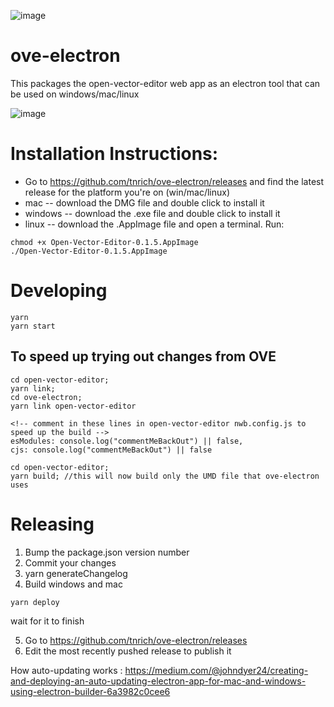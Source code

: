 ![image](https://user-images.githubusercontent.com/2730609/67169732-df3ca800-f348-11e9-8003-baa91cd8cfec.png)

# ove-electron
This packages the open-vector-editor web app as an electron tool that can be used on windows/mac/linux

![image](https://user-images.githubusercontent.com/2730609/67169717-c59b6080-f348-11e9-995a-89b7213428ff.png)

# Installation Instructions: 
 - Go to https://github.com/tnrich/ove-electron/releases and find the latest release for the platform you're on (win/mac/linux)
 - mac -- download the DMG file and double click to install it 
 - windows -- download the .exe file and double click to install it 
 - linux -- download the .AppImage file and open a terminal. Run:
 ```
 chmod +x Open-Vector-Editor-0.1.5.AppImage
./Open-Vector-Editor-0.1.5.AppImage
 ``` 

# Developing 
```
yarn
yarn start
```
## To speed up trying out changes from OVE
```
cd open-vector-editor; 
yarn link;
cd ove-electron;
yarn link open-vector-editor

<!-- comment in these lines in open-vector-editor nwb.config.js to speed up the build -->
esModules: console.log("commentMeBackOut") || false,
cjs: console.log("commentMeBackOut") || false

cd open-vector-editor;
yarn build; //this will now build only the UMD file that ove-electron uses
```

# Releasing 
1. Bump the package.json version number
2. Commit your changes
3. yarn generateChangelog
4. Build windows and mac 
```
yarn deploy
```
wait for it to finish

5. Go to https://github.com/tnrich/ove-electron/releases 
6. Edit the most recently pushed release to publish it

How auto-updating works :
https://medium.com/@johndyer24/creating-and-deploying-an-auto-updating-electron-app-for-mac-and-windows-using-electron-builder-6a3982c0cee6
